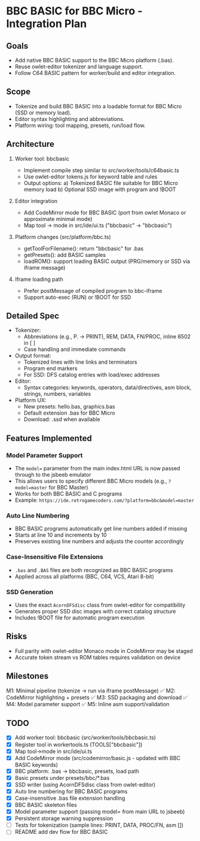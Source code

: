 # BBC BASIC for BBC Micro - Integration Plan

## Goals
- Add native BBC BASIC support to the BBC Micro platform (.bas).
- Reuse owlet-editor tokenizer and language support.
- Follow C64 BASIC pattern for worker/build and editor integration.

## Scope
- Tokenize and build BBC BASIC into a loadable format for BBC Micro (SSD or memory load).
- Editor syntax highlighting and abbreviations.
- Platform wiring: tool mapping, presets, run/load flow.

## Architecture
1) Worker tool: bbcbasic
   - Implement compile step similar to src/worker/tools/c64basic.ts
   - Use owlet-editor tokens.js for keyword table and rules
   - Output options:
     a) Tokenized BASIC file suitable for BBC Micro memory load
     b) Optional SSD image with program and !BOOT

2) Editor integration
   - Add CodeMirror mode for BBC BASIC (port from owlet Monaco or approximate minimal mode)
   - Map tool -> mode in src/ide/ui.ts ("bbcbasic" -> "bbcbasic")

3) Platform changes (src/platform/bbc.ts)
   - getToolForFilename(): return "bbcbasic" for .bas
   - getPresets(): add BASIC samples
   - loadROM(): support loading BASIC output (PRG/memory or SSD via iframe message)

4) Iframe loading path
   - Prefer postMessage of compiled program to bbc-iframe
   - Support auto-exec (RUN) or !BOOT for SSD

## Detailed Spec
- Tokenizer:
  * Abbreviations (e.g., P. -> PRINT), REM, DATA, FN/PROC, inline 6502 in [ ]
  * Case handling and immediate commands
- Output format:
  * Tokenized lines with line links and terminators
  * Program end markers
  * For SSD: DFS catalog entries with load/exec addresses
- Editor:
  * Syntax categories: keywords, operators, data/directives, asm block, strings, numbers, variables
- Platform UX:
  * New presets: hello.bas, graphics.bas
  * Default extension .bas for BBC Micro
  * Download: .ssd when available

## Features Implemented

### Model Parameter Support
- The `model=` parameter from the main index.html URL is now passed through to the jsbeeb emulator
- This allows users to specify different BBC Micro models (e.g., `?model=master` for BBC Master)
- Works for both BBC BASIC and C programs
- Example: `https://ide.retrogamecoders.com/?platform=bbc&model=master`

### Auto Line Numbering
- BBC BASIC programs automatically get line numbers added if missing
- Starts at line 10 and increments by 10
- Preserves existing line numbers and adjusts the counter accordingly

### Case-Insensitive File Extensions
- `.bas` and `.BAS` files are both recognized as BBC BASIC programs
- Applied across all platforms (BBC, C64, VCS, Atari 8-bit)

### SSD Generation
- Uses the exact `AcornDFSdisc` class from owlet-editor for compatibility
- Generates proper SSD disc images with correct catalog structure
- Includes !BOOT file for automatic program execution

## Risks
- Full parity with owlet-editor Monaco mode in CodeMirror may be staged
- Accurate token stream vs ROM tables requires validation on device

## Milestones
M1: Minimal pipeline (tokenize -> run via iframe postMessage) ✅
M2: CodeMirror highlighting + presets ✅
M3: SSD packaging and download ✅
M4: Model parameter support ✅
M5: Inline asm support/validation

## TODO
- [x] Add worker tool: bbcbasic (src/worker/tools/bbcbasic.ts)
- [x] Register tool in workertools.ts (TOOLS["bbcbasic"])
- [x] Map tool->mode in src/ide/ui.ts
- [x] Add CodeMirror mode (src/codemirror/basic.js - updated with BBC BASIC keywords)
- [x] BBC platform: .bas -> bbcbasic, presets, load path
- [x] Basic presets under presets/bbc/*.bas
- [x] SSD writer (using AcornDFSdisc class from owlet-editor)
- [x] Auto line numbering for BBC BASIC programs
- [x] Case-insensitive .bas file extension handling
- [x] BBC BASIC skeleton files
- [x] Model parameter support (passing model= from main URL to jsbeeb)
- [x] Persistent storage warning suppression
- [ ] Tests for tokenization (sample lines: PRINT, DATA, PROC/FN, asm [])
- [ ] README add dev flow for BBC BASIC

